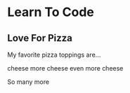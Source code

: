 # Learn To Code
## Love For Pizza

My favorite pizza toppings are...

cheese
more cheese
even more cheese

So many more

